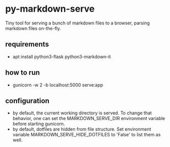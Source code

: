 # py-markdown-serve

Tiny tool for serving a bunch of markdown files to a browser, parsing markdown files on-the-fly.

## requirements
- apt install python3-flask python3-markdown-it

## how to run
- gunicorn -w 2 -b localhost:5000 serve:app

## configuration
- by default, the current working directory is served. To change that behavior, one can set the MARKDOWN\_SERVE\_DIR environment variable before starting gunicorn.
- by default, dotfiles are hidden from file structure. Set environment variable MARKDOWN\_SERVE\_HIDE\_DOTFILES to 'False' to list them as well.

